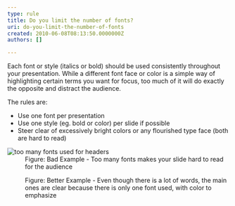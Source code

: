 ```yaml
---
type: rule
title: Do you limit the number of fonts?
uri: do-you-limit-the-number-of-fonts
created: 2010-06-08T08:13:50.0000000Z
authors: []

---
```




<span class='intro'> 
  <p>Each font or style (italics or bold) should be used consistently throughout your presentation. While a different font face or color is a simple way of highlighting certain terms you want for focus, too much of it will do exactly the opposite and distract the audience. </p>
<p>The rules are&#58;</p>
<ul>
    <li>Use one font per presentation </li>
    <li>Use one style (eg. bold or color) per slide if possible</li>
    <li>Steer clear of excessively bright colors or any flourished type face (both are hard to read)</li>
</ul>
 </span>


  <dl>
    <dt><img class="ms-rteCustom-ImageArea" alt="too many fonts used for headers" src="/Communication/RulesToBetterPowerpointPresentations/PublishingImages/BadLimitFont.jpg" /> </dt>
    <dd class="ms-rteCustom-FigureBad">Figure&#58; Bad Example - Too many fonts makes your slide hard to read for the audience</dd>
</dl>
<dl>
    <dt><img alt="" class="ms-rteCustom-ImageArea" src="/Communication/RulesToBetterPowerpointPresentations/PublishingImages/GoodLimitFont.jpg" /> </dt>
    <dd class="ms-rteCustom-FigureGood">Figure&#58; Better Example - Even though there is a lot of words, the main ones are clear because there is only one font used, with color to emphasize</dd>
</dl>



